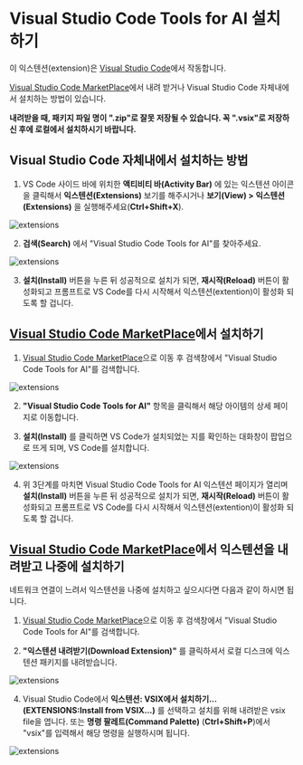 # Visual Studio Code Tools for AI 설치하기

이 익스텐션(extension)은 [Visual Studio Code](https://code.visualstudio.com/)에서 작동합니다. 

[Visual Studio Code MarketPlace]에서 내려 받거나 Visual Studio Code 자체내에서 설치하는 방법이 있습니다.

**내려받을 때, 패키지 파일 명이 ".zip"로 잘못 저장될 수 있습니다.
꼭 ".vsix"로 저장하신 후에 로컬에서 설치하시기 바랍니다.**

## Visual Studio Code 자체내에서 설치하는 방법

1. VS Code 사이드 바에 위치한 **액티비티 바(Activity Bar)** 에 있는 익스텐션 아이콘을 클릭해서 **익스텐션(Extensions)** 보기를 해주시거나 **보기(View) > 익스텐션(Extensions)** 을 실행해주세요(**Ctrl+Shift+X**).

![extensions](./media/installation/extensions.png)

2. **검색(Search)** 에서 "Visual Studio Code Tools for AI"를 찾아주세요.

![extensions](./media/installation/extensions-search.png)

3. **설치(Install)** 버튼을 누른 뒤 성공적으로 설치가 되면, **재시작(Reload)** 버튼이 활성화되고 프롬프트로 VS Code를 다시 시작해서 익스텐션(extention)이 활성화 되도록 할 겁니다.

## [Visual Studio Code MarketPlace]에서 설치하기
1. [Visual Studio Code MarketPlace]으로 이동 후 검색창에서 "Visual Studio Code Tools for AI"를 검색합니다.

![extensions](./media/installation/extensions-search-on-marketplace.png)

2. **"Visual Studio Code Tools for AI"** 항목을 클릭해서 해당 아이템의 상세 페이지로 이동합니다.

3. **설치(Install)** 를 클릭하면 VS Code가 설치되었는 지를 확인하는 대화창이 팝업으로 뜨게 되며, VS Code를 설치합니다.

![extensions](./media/installation/marketplace-install.png)

4. 위 3단계를 마치면 Visual Studio Code Tools for AI 익스텐션 페이지가 열리며  **설치(Install)** 버튼을 누른 뒤 성공적으로 설치가 되면, **재시작(Reload)** 버튼이 활성화되고 프롬프트로 VS Code를 다시 시작해서 익스텐션(extention)이 활성화 되도록 할 겁니다.


## [Visual Studio Code MarketPlace]에서 익스텐션을 내려받고 나중에 설치하기
네트워크 연결이 느려서 익스텐션을 나중에 설치하고 싶으시다면 다음과 같이 하시면 됩니다.
1. [Visual Studio Code MarketPlace]으로 이동 후 검색창에서 "Visual Studio Code Tools for AI"를 검색합니다.

2. **"익스텐션 내려받기(Download Extension)"** 를 클릭하셔서 로컬 디스크에 익스텐션 패키지를 내려받습니다.

![extensions](./media/installation/extensions-download.png)

4. Visual Studio Code에서 **익스텐션: VSIX에서 설치하기...(EXTENSIONS:Install from VSIX...)** 를 선택하고 설치를 위해 내려받은 vsix file을 엽니다.
또는 **명령 팔레트(Command Palette)** (**Ctrl+Shift+P**)에서 "vsix"를 입력해서 해당 명령을 실행하시며 됩니다.

![extensions](./media/installation/extensions-install.png)

[Visual Studio Code MarketPlace]:https://marketplace.visualstudio.com/vscode
